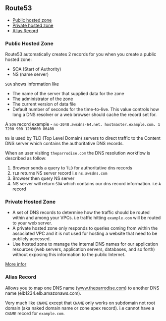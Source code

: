 ## Route53

- [Public hosted zone](#public-hosted-zone)
- [Private hosted zone](#private-hosted-zone)
- [Alias Record](#alias-record)

### Public Hosted Zone

Route53 automatically creates 2 records for you when you create a public hosted zone:

- SOA (Start of Authority)
- NS (name server)

`SOA` shows information like

- The name of the server that supplied data for the zone
- The administrator of the zone
- The current version of data file
- Default number of seconds for the time-to-live. This value controls how long a DNS resolver or a web browser should cache the record set for.

A `SOA` record example - `ns-2048.awsdns-64.net. hostmaster.example.com. 1 7200 900 1209600 86400`

`NS` is used by TLD (Top Level Domain) servers to direct traffic to the Content DNS server which contains the authoritative DNS records.

When an user visiting `theparrodise.com` the DNS resolution workflow is described as follow:

1. Browser sends a query to `TLD` for authoritative dns records
2. `TLD` returns NS server record i.e `ns.awsdns.com`
3. Browser then query NS server
4. NS server will return `SOA` which contains our dns record information. i.e `A` record

### Private Hosted Zone

- A set of DNS records to determine how the traffic should be routed within and among your VPCs. i.e traffic hitting `example.com` will be routed to your web server.
- A private hosted zone only responds to queries coming from within the associated VPC and it is not used for hosting a website that need to be publicly accessed.
- Use hosted zone to manage the internal DNS names for our application resources (web servers, application servers, databases, and so forth) without exposing this information to the public Internet.

[More infor](https://www.bogotobogo.com/DevOps/AWS/aws-Route53-DNS-Private-Hosted-Zone.php)

### Alias Record
Allows you to map one DNS name (www.theparrodise.com) to another DNS name (elb1234.elb.amazonaws.com).

Very much like `CNAME` except that `CNAME` only works on subdomain not root domain (aka naked domain name or zone apex record). i.e cannot have a `CNAME` record for `example.com`.

